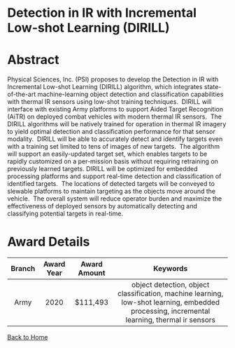 
Detection in IR with Incremental Low-shot Learning (DIRILL)
===========================================================

# Abstract


Physical Sciences, Inc. (PSI) proposes to develop the Detection in IR with Incremental Low-shot Learning (DIRILL) algorithm, which integrates state-of-the-art machine-learning object detection and classification capabilities with thermal IR sensors using low-shot training techniques.  DIRILL will interface with existing Army platforms to support Aided Target Recognition (AiTR) on deployed combat vehicles with modern thermal IR sensors.  The DIRILL algorithms will be natively trained for operation in thermal IR imagery to yield optimal detection and classification performance for that sensor modality.  DIRILL will be able to accurately detect and identify targets even with a training set limited to tens of images of new targets.  The algorithm will support an easily-updated target set, which enables targets to be rapidly customized on a per-mission basis without requiring retraining on previously learned targets. DIRILL will be optimized for embedded processing platforms and support real-time detection and classification of identified targets.  The locations of detected targets will be conveyed to slewable platforms to maintain targeting as the objects move around the vehicle.  The overall system will reduce operator burden and maximize the effectiveness of deployed sensors by automatically detecting and classifying potential targets in real-time.  

# Award Details

|Branch|Award Year|Award Amount|Keywords|
| :---: | :---: | :---: | :---: |
|Army|2020|$111,493|object detection, object classification, machine learning, low-shot learning, embedded processing, incremental learning, thermal ir sensors|
  
  


[Back to Home](https://github.com/chrischow/dod_sbir_awards/CC/#1069)